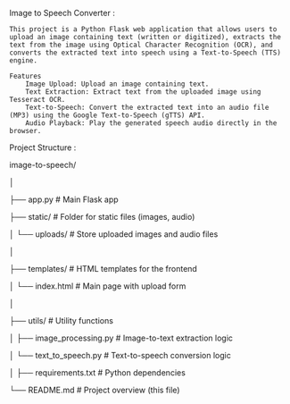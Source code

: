 Image to Speech Converter : 

    This project is a Python Flask web application that allows users to upload an image containing text (written or digitized), extracts the text from the image using Optical Character Recognition (OCR), and converts the extracted text into speech using a Text-to-Speech (TTS) engine.

    Features
        Image Upload: Upload an image containing text.
        Text Extraction: Extract text from the uploaded image using Tesseract OCR.
        Text-to-Speech: Convert the extracted text into an audio file (MP3) using the Google Text-to-Speech (gTTS) API.
        Audio Playback: Play the generated speech audio directly in the browser.


Project Structure : 


image-to-speech/

│

├── app.py                       # Main Flask app

├── static/                      # Folder for static files (images, audio)

│   └── uploads/                 # Store uploaded images and audio files

│

├── templates/                   # HTML templates for the frontend

│   └── index.html               # Main page with upload form

│

├── utils/                       # Utility functions

│   ├── image_processing.py      # Image-to-text extraction logic

│   └── text_to_speech.py        # Text-to-speech conversion logic

│
├── requirements.txt             # Python dependencies

└── README.md                    # Project overview (this file)


